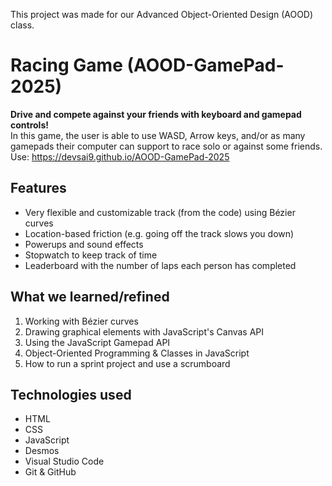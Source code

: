This project was made for our Advanced Object-Oriented Design (AOOD) class. <br>
# Racing Game (AOOD-GamePad-2025)
**Drive and compete against your friends with keyboard and gamepad controls!** <br>
In this game, the user is able to use WASD, Arrow keys, and/or as many gamepads their computer can support to race solo or against some friends. <br> 
Use: https://devsai9.github.io/AOOD-GamePad-2025

## Features
- Very flexible and customizable track (from the code) using Bézier curves
- Location-based friction (e.g. going off the track slows you down)
- Powerups and sound effects
- Stopwatch to keep track of time
- Leaderboard with the number of laps each person has completed

## What we learned/refined
1. Working with Bézier curves
2. Drawing graphical elements with JavaScript's Canvas API
3. Using the JavaScript Gamepad API
4. Object-Oriented Programming & Classes in JavaScript
5. How to run a sprint project and use a scrumboard

## Technologies used
- HTML
- CSS
- JavaScript
- Desmos
- Visual Studio Code
- Git & GitHub
